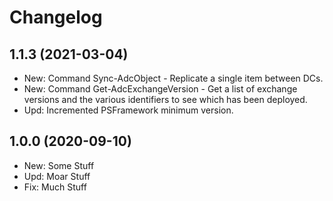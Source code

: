 ﻿# Changelog

## 1.1.3 (2021-03-04)

- New: Command Sync-AdcObject - Replicate a single item between DCs.
- New: Command Get-AdcExchangeVersion - Get a list of exchange versions and the various identifiers to see which has been deployed.
- Upd: Incremented PSFramework minimum version.

## 1.0.0 (2020-09-10)

- New: Some Stuff
- Upd: Moar Stuff
- Fix: Much Stuff